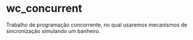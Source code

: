 # wc_concurrent
Trabalho de programação concorrente, no qual usaremos mecanismos de sincronização simulando um banheiro.
